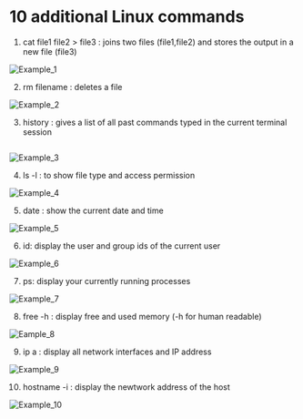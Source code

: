 # 10 additional Linux commands

1. cat file1 file2 > file3 : joins two files (file1,file2) and stores the output in a new file (file3)

<img src="C:\Users\pc\Desktop\Fix_vmssh\Exercise_2-images\Example_1.JPG" alt="Example_1"/>

2. rm filename : deletes a file

<img src="C:\Users\pc\Desktop\Fix_vmssh\Exercise_2-images\Example_2.JPG" alt="Example_2"/>

3. history : gives a list of all past commands typed in the current terminal session
   
<img src="" alt=""/>

![Example_3]("C:\Users\pc\Desktop\Fix_vmssh\Exercise_2-images\Example_3.JPG")

4. ls -l : to show file type and access permission

<img src="C:\Users\pc\Desktop\Fix_vmssh\Exercise_2-images\Example_4.JPG" alt="Example_4"/>
   
5. date : show the current date and time

<img src="C:\Users\pc\Desktop\Fix_vmssh\Exercise_2-images\Example_5.JPG" alt="Example_5"/>
   
6. id: display the user and group ids of the current user

<img src="C:\Users\pc\Desktop\Fix_vmssh\Exercise_2-images\Example_6.JPG" alt="Example_6"/>
   
7. ps: display your currently running processes

<img src="C:\Users\pc\Desktop\Fix_vmssh\Exercise_2-images\Example_7.JPG" alt="Example_7"/>
   
8. free -h : display free and used memory (-h for human readable)

<img src="C:\Users\pc\Desktop\Fix_vmssh\Exercise_2-images\Example_8.JPG" alt="Eample_8"/>
   
9. ip a : display all network interfaces and IP address

<img src="C:\Users\pc\Desktop\Fix_vmssh\Exercise_2-images\Example_9.JPG" alt="Example_9"/>

10. hostname -i : display the newtwork address of the host

<img src="C:\Users\pc\Desktop\Fix_vmssh\Exercise_2-images\Example_10.JPG" alt="Example_10"/>
